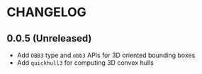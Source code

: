 # CHANGELOG

## 0.0.5 (Unreleased)

- Add `OBB3` type and `obb3` APIs for 3D oriented bounding boxes
- Add `quickhull3` for computing 3D convex hulls
